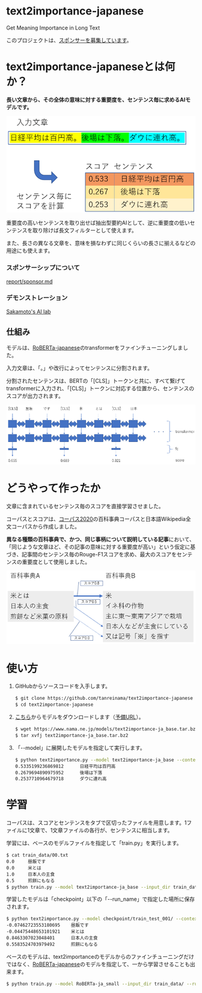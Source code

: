 # text2importance-japanese
Get Meaning Importance in Long Text    

このプロジェクトは、[スポンサーを募集しています](https://github.com/tanreinama/gpt2-japanese/blob/master/report/sponsor.md)。

# text2importance-japaneseとは何か？



**長い文章から、その全体の意味に対する重要度を、センテンス毎に求めるAIモデルです。**

![summary](report/summary.png)

重要度の高いセンテンスを取り出せば抽出型要約AIとして、逆に重要度の低いセンテンスを取り除けば長文フィルターとして使えます。

また、長さの異なる文章を、意味を損なわずに同じくらいの長さに揃えるなどの用途にも使えます。



### スポンサーシップについて

[report/sponsor.md](https://github.com/tanreinama/gpt2-japanese/blob/master/report/sponsor.md)

### デモンストレーション

[Sakamoto's AI lab](http://ailab.nama.ne.jp/#text2importance)



## 仕組み



モデルは、[RoBERTa-japanese](https://github.com/tanreinama/RoBERTa-japanese)のtransformerをファインチューニングしました。

入力文章は、「。」や改行によってセンテンスに分割されます。

分割されたセンテンスは、BERTの「[CLS]」トークンと共に、すべて繋げてtransformerに入力され、「[CLS]」トークンに対応する位置から、センテンスのスコアが出力されます。



![transformer](report/transformer.png)



# どうやって作ったか



文章に含まれているセンテンス毎のスコアを直接学習させました。

コーパスとスコアは、[コーパス2020](https://github.com/tanreinama/gpt2-japanese/blob/master/report/corpus.md)の百科事典コーパスと日本語Wikipedia全文コーパスから作成しました。

**異なる種類の百科事典で、かつ、同じ事柄について説明している記事**において、「同じような文章ほど、その記事の意味に対する重要度が高い」という仮定に基づき、記事間のセンテンス毎のRouge-F1スコアを求め、最大のスコアをセンテンスの重要度として使用しました。

![corpus](report/corpus.png)



# 使い方



1. GitHubからソースコードを入手します。

   ```sh
   $ git clone https://github.com/tanreinama/text2importance-japanese
   $ cd text2importance-japanese
   ```

   

2. [こちら](https://www.nama.ne.jp/models/text2importance-ja_base.tar.bz2)からモデルをダウンロードします（[予備URL](http://ailab.nama.ne.jp/models/text2importance-ja_base.tar.bz2)）。

   ```sh
   $ wget https://www.nama.ne.jp/models/text2importance-ja_base.tar.bz2
   $ tar xvfj text2importance-ja_base.tar.bz2
   ```

   

3. 「--model」に展開したモデルを指定して実行します。

   ```sh
   $ python text2importance.py --model text2importance-ja_base --context "日経平均は百円高。後場は下落。ダウに連れ高。"
   0.5335199236869812      日経平均は百円高
   0.2679694890975952      後場は下落
   0.2537710964679718      ダウに連れ高
   ```



# 学習



コーパスは、スコアとセンテンスをタブで区切ったファイルを用意します。1ファイルに1文章で、1文章ファイルの各行が、センテンスに相当します。

学習には、ベースのモデルファイルを指定して「train.py」を実行します。

```sh
$ cat train_data/00.txt
0.0     昼飯です
0.0     米とは
1.0     日本人の主食
0.5     煎餅にもなる
$ python train.py --model text2importance-ja_base --input_dir train_data/ --run_name train_test_001 --num_epoch 40
```



学習したモデルは「checkpoint」以下の「--run_name」で指定した場所に保存されます。

```sh
$ python text2importance.py --model checkpoint/train_test_001/ --context "昼飯です。米とは。日本人の主食。煎餅にもなる。"
-0.07462723553180695    昼飯です
-0.04475448653101921    米とは
0.8463307023048401      日本人の主食
0.5583524703979492      煎餅にもなる
```



ベースのモデルは、text2importanceのモデルからのファインチューニングだけではなく、[RoBERTa-japanese](https://github.com/tanreinama/RoBERTa-japanese)のモデルを指定して、一から学習させることも出来ます。

```sh
$ python train.py --model RoBERTa-ja_small --input_dir train_data/ --run_name train_test_002 --num_epoch 40
```

